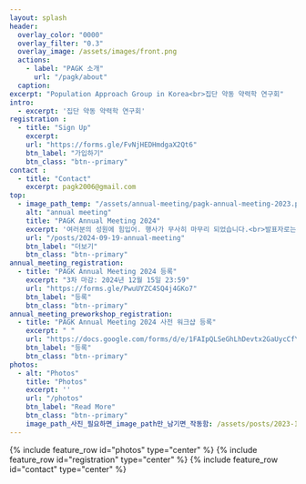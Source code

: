 ```yaml
---
layout: splash
header:
  overlay_color: "0000"
  overlay_filter: "0.3"
  overlay_image: /assets/images/front.png
  actions:
    - label: "PAGK 소개"
      url: "/pagk/about"
  caption: 
excerpt: "Population Approach Group in Korea<br>집단 약동 약력학 연구회"
intro: 
  - excerpt: '집단 약동 약력학 연구회'
registration :
  - title: "Sign Up"
    excerpt: 
    url: "https://forms.gle/FvNjHEDHmdgaX2Qt6"
    btn_label: "가입하기"
    btn_class: "btn--primary"
contact :
  - title: "Contact"
    excerpt: pagk2006@gmail.com
top:
  - image_path_temp: "/assets/annual-meeting/pagk-annual-meeting-2023.png"
    alt: "annual meeting"
    title: "PAGK Annual Meeting 2024"
    excerpt: '여러분의 성원에 힘입어. 행사가 무사히 마무리 되었습니다.<br>발표자로는 취합하는 데로 <a href="https://pagk.kr/presentations">Presentations</a>에 게시 될 예정입니다.<br>감사합니다.'
    url: "/posts/2024-09-19-annual-meeting"
    btn_label: "더보기"
    btn_class: "btn--primary"
annual_meeting_registration:
  - title: "PAGK Annual Meeting 2024 등록"
    excerpt: "3차 마감: 2024년 12월 15일 23:59"
    url: "https://forms.gle/PwuUYZC4SQ4j4GKo7"
    btn_label: "등록"
    btn_class: "btn--primary"
annual_meeting_preworkshop_registration:
  - title: "PAGK Annual Meeting 2024 사전 워크샵 등록"
    excerpt: " "
    url: "https://docs.google.com/forms/d/e/1FAIpQLSeGhLhDevtx2GaUycCfY1496sDd3OS17PP0ANmWQvQWTW1Uiw/viewform"
    btn_label: "등록"
    btn_class: "btn--primary"
photos:
  - alt: "Photos"
    title: "Photos"
    excerpt: ''
    url: "/photos"
    btn_label: "Read More"
    btn_class: "btn--primary"
    image_path_사진_필요하면_image_path만_남기면_작동함: /assets/posts/2023-12-11-annual_meeting_photos/2023-12-11-01.jpg
---
```

<!-- 이게 주석 -->
<!-- 필요하면 주석처리 해제 -->
<!-- {% include feature_row id="top" type="center" %} -->
<!-- {% include feature_row id="annual_meeting_registration" type="center" %} -->
<!-- {% include feature_row id="annual_meeting_preworkshop_registration" type="center" %} -->
{% include feature_row id="photos" type="center" %}
{% include feature_row id="registration" type="center" %}
{% include feature_row id="contact" type="center" %}

